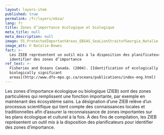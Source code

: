 ```yaml
---
layout: layers-item
published: true
permalink: /fr/layers/ebsa/
lang: fr
title: Zones d’importance écologique et biologique
meta_title: null
meta_description: null
image: 55_ProtectedImportantAreas_EBSAS_SeaLionStraitofGeorgia_Natalie-Bowes.jpg
image_att: © Natalie-Bowes
fact: >-
  Les ZIEB représentent un outil mis à la disposition des planificateurs pour
  identifier des zones d’importance
ref_text: >-
  Fisheries and Oceans Canada. (2004). [Identification of ecologically and
  biologically significant
  areas](http://www.dfo-mpo.gc.ca/oceans/publications/index-eng.html)
---
```


Les zones d’importance écologique ou biologique (ZIEB) sont des zones particulières qui remplissent une fonction importante, par exemple en maintenant des écosystème sains. La désignation d’une ZIEB relève d’un processus scientifique qui tient compte des connaissances locales et traditionnelles afin d’assurer la reconnaissance de zones importantes sur les plans écologique et culturel à la fois. À des fins de compilation, les ZIEB représentent un outil mis à la disposition des planificateurs pour identifier des zones d’importance.
